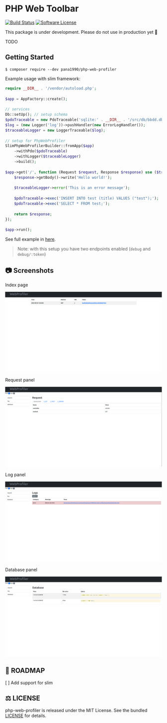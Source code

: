 # PHP Web Toolbar

[![Build Status](https://github.com/pana1990/php-web-profiler/actions/workflows//lint.yml/badge.svg)](https://github.com/pana1990/php-web-profiler/actions)
[![Software License](https://img.shields.io/badge/license-MIT-brightgreen.svg?style=flat-square)](LICENSE)

This package is under development. Please do not use in production yet 🙏

TODO

## Getting Started

```
$ composer require --dev pana1990/php-web-profiler
```
Example usage with slim framework:

```php
require __DIR__ . '/vendor/autoload.php';

$app = AppFactory::create();

// services
Db::setUp(); // setup schema
$pdoTraceable = new PdoTraceable('sqlite:' . __DIR__ . '/src/db/bbdd.db');
$log = (new Logger('log'))->pushHandler(new ErrorLogHandler());
$traceableLogger = new LoggerTraceable($log);

// setup for PhpWebProfiler
SlimPhpWebProfilerBuilder::fromApp($app)
    ->withPdo($pdoTraceable)
    ->withLogger($traceableLogger)
    ->build();

$app->get('/', function (Request $request, Response $response) use ($traceableLogger, $pdoTraceable) {
    $response->getBody()->write('Hello world!');

    $traceableLogger->error('This is an error message');

    $pdoTraceable->exec('INSERT INTO test (title) VALUES ("test");');
    $pdoTraceable->exec('SELECT * FROM test;');

    return $response;
});

$app->run();
```

See full example in [here](./examples/slim).

> Note: with this setup you have two endpoints enabled (`debug` and `debug/:token`) 

## 📷 Screenshots

Index page

![Request panel](./docs/screenshots/index.png)

Request panel

![Request panel](./docs/screenshots/request.png)

Log panel

![Log panel](./docs/screenshots/log.png)

Database panel

![Database panel](./docs/screenshots/database.png)

## 📅 ROADMAP

[ ] Add support for slim

## ⚖️ LICENSE

php-web-profiler is released under the MIT License. See the bundled [LICENSE](LICENSE) for details.
